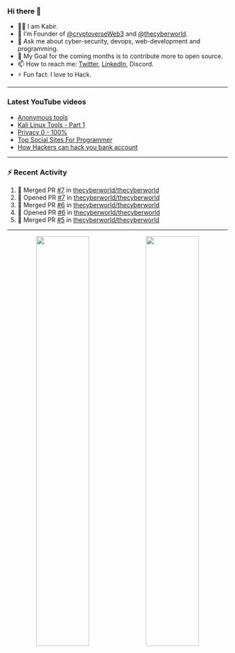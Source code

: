 ### Hi there 👋
- 👨‍💻 I am Kabir.
- 🔭 I’m Founder of [@cryptoverseWeb3](https://github.com/cryptoverseWeb3) and [@thecyberworld](https://github.com/thecyberworld). <!-- - 🌱 I’m currently learning DevOps and MERN Stack. --> 
- 💬 Ask me about cyber-security, devops, web-development and programming.
- 🥅 My Goal for the coming months is to contribute more to open source.
- 📫 How to reach me: [Twitter](https://www.twitter.com/kabir0x23), [LinkedIn](https://Linkedin.com/in/kabir0x23/), Discord.
- ⚡ Fun fact: I love to Hack.
 
<!-- --- -->
<!-- ## 🤝 Connect with me:

<a href="https://www.linkedin.com/in/kabir0x23/"><img align="left" src="images/linkedin.png" alt="Kabir | LinkedIn" width="42px"/></a>
<a href="https://twitter.com/kabir0x23"><img align="left" src="images/twitter.png" alt="Kabir | Twitter" width="42px"/></a>
<br />
<br />
 -->

---

### Latest YouTube videos
<!-- YOUTUBE-VIDEOS-LIST:START -->
- [Anonymous tools](https://www.youtube.com/watch?v=fBnYJR4F2Sw)
- [Kali Linux Tools - Part 1](https://www.youtube.com/watch?v=1fxlLmuOlTw)
- [Privacy 0 - 100%](https://www.youtube.com/watch?v=klimIwTRZ4g)
- [Top Social Sites For Programmer](https://www.youtube.com/watch?v=vaFFdqf4jE8)
- [How Hackers can hack you bank account](https://www.youtube.com/watch?v=ub4kcehi9o8)
<!-- YOUTUBE-VIDEOS-LIST:END -->

---

### :zap: Recent Activity
<!--START_SECTION:activity-->
1. 🎉 Merged PR [#7](https://github.com/thecyberworld/thecyberworld/pull/7) in [thecyberworld/thecyberworld](https://github.com/thecyberworld/thecyberworld)
2. 💪 Opened PR [#7](https://github.com/thecyberworld/thecyberworld/pull/7) in [thecyberworld/thecyberworld](https://github.com/thecyberworld/thecyberworld)
3. 🎉 Merged PR [#6](https://github.com/thecyberworld/thecyberworld/pull/6) in [thecyberworld/thecyberworld](https://github.com/thecyberworld/thecyberworld)
4. 💪 Opened PR [#6](https://github.com/thecyberworld/thecyberworld/pull/6) in [thecyberworld/thecyberworld](https://github.com/thecyberworld/thecyberworld)
5. 🎉 Merged PR [#5](https://github.com/thecyberworld/thecyberworld/pull/5) in [thecyberworld/thecyberworld](https://github.com/thecyberworld/thecyberworld)
<!--END_SECTION:activity-->

---

<p align="center">
  <img width="49%" src="https://github-readme-stats.vercel.app/api?username=kabir0x23&count_private=true&theme=dark&show_icons=true" />
  <img width="49%" src="https://github-readme-streak-stats.herokuapp.com/?user=kabir0x23&theme=dark&count_private=true" />
</p>

<!-- ---

<p align = "center">
 <img width="99%" src="https://activity-graph.herokuapp.com/graph?username=kabir0x23&theme=xcode">
</p>  
 -->
